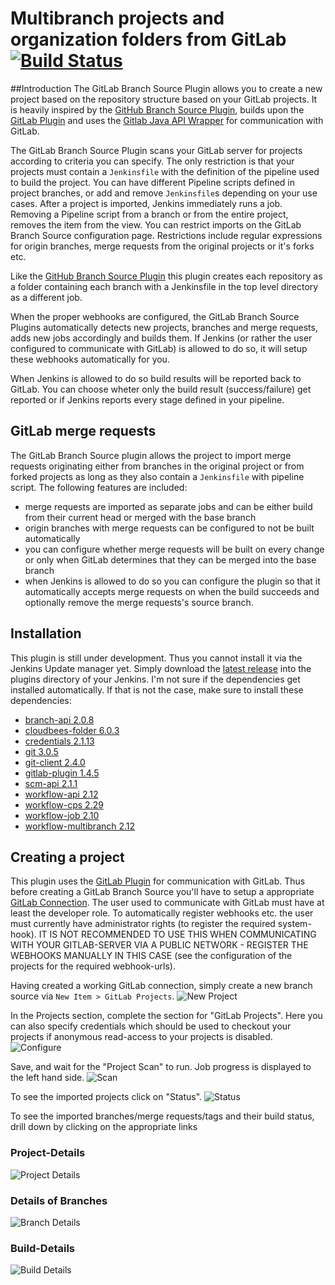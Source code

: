 # Multibranch projects and organization folders from GitLab [![Build Status](https://travis-ci.org/Argelbargel/gitlab-branch-source-plugin.svg?branch=master)](https://travis-ci.org/Argelbargel/gitlab-branch-source-plugin)

##Introduction
The GitLab Branch Source Plugin allows you to create a new project based on the repository structure based on your GitLab
 projects. It is heavily inspired by the [GitHub Branch Source Plugin](https://wiki.jenkins-ci.org/display/JENKINS/GitHub+Branch+Source+Plugin),
  builds upon the [GitLab Plugin](https://wiki.jenkins-ci.org/display/JENKINS/GitLab+Plugin) and uses the
 [Gitlab Java API Wrapper](https://github.com/timols/java-gitlab-api) for communication with GitLab.

The GitLab Branch Source Plugin scans your GitLab server for projects according to criteria you can specify. 
The only restriction is that your projects must contain a `Jenkinsfile` with the definition of the pipeline used to
build the project. You can have different Pipeline scripts defined in project branches, or add and remove `Jenkinsfile`s 
depending on your use cases. After a project is imported, Jenkins immediately runs a job.
Removing a Pipeline script from a branch or from the entire project, removes the item from the view. 
You can restrict imports on the GitLab Branch Source configuration page. Restrictions include regular expressions for 
origin branches, merge requests from the original projects or it's forks etc.

Like the [GitHub Branch Source Plugin](https://wiki.jenkins-ci.org/display/JENKINS/GitHub+Branch+Source+Plugin) this plugin
creates each repository as a folder containing each branch with a Jenkinsfile in the top level directory as a different 
job.

When the proper webhooks are configured, the GitLab Branch Source Plugins automatically detects new projects, branches and
merge requests, adds new jobs accordingly and builds them. If Jenkins (or rather the user configured to communicate with
GitLab) is allowed to do so, it will setup these webhooks automatically for you.

When Jenkins is allowed to do so build results will be reported
back to GitLab. You can choose wheter only the build result (success/failure) get reported or if Jenkins reports every 
stage defined in your pipeline.

## GitLab merge requests
The GitLab Branch Source plugin allows the project to import merge requests originating either from branches in the original
project or from forked projects as long as they also contain a `Jenkinsfile` with pipeline script. The following features
are included:

- merge requests are imported as separate jobs and can be either build from their current head or merged with the base branch
- origin branches with merge requests can be configured to not be built automatically
- you can configure whether merge requests will be built on every change or only when GitLab determines that they can be merged into the base branch
- when Jenkins is allowed to do so you can configure the plugin so that it automatically accepts merge requests on when
 the build succeeds and optionally remove the merge requests's source branch.

## Installation
This plugin is still under development. Thus you cannot install it via the Jenkins Update manager yet. Simply download the
[latest release](https://github.com/Argelbargel/gitlab-branch-source-plugin/releases) into the plugins directory of your
Jenkins. I'm not sure if the dependencies get installed automatically. If that is not the case, make sure to install these
dependencies:
- [branch-api 2.0.8](https://wiki.jenkins-ci.org/display/JENKINS/Branch+API+Plugin)
- [cloudbees-folder 6.0.3](https://wiki.jenkins-ci.org/display/JENKINS/CloudBees+Folders+Plugin)
- [credentials 2.1.13](https://wiki.jenkins-ci.org/display/JENKINS/Credentials+Plugin)
- [git 3.0.5](https://wiki.jenkins-ci.org/display/JENKINS/Git+Plugin)
- [git-client 2.4.0](https://wiki.jenkins-ci.org/display/JENKINS/Git+Client+Plugin)
- [gitlab-plugin 1.4.5](https://wiki.jenkins-ci.org/display/JENKINS/Gitlab+Plugin)
- [scm-api 2.1.1](https://wiki.jenkins-ci.org/display/JENKINS/SCM+API+Plugin)
- [workflow-api 2.12](https://wiki.jenkins-ci.org/display/JENKINS/Pipeline+API+Plugin) 
- [workflow-cps 2.29](https://wiki.jenkins-ci.org/display/JENKINS/Pipeline+Groovy+Plugin) 
- [workflow-job 2.10](https://wiki.jenkins-ci.org/display/JENKINS/Pipeline+Job+Plugin) 
- [workflow-multibranch 2.12](https://wiki.jenkins-ci.org/display/JENKINS/Pipeline+Multibranch+Plugin) 


## Creating a project
This plugin uses the [GitLab Plugin](https://wiki.jenkins-ci.org/display/JENKINS/GitLab+Plugin)
for communication with GitLab. Thus before creating a GitLab Branch Source you'll have to setup a appropriate [GitLab
Connection](https://github.com/jenkinsci/gitlab-plugin#configuring-access-to-gitlab). The user used to communicate with
 GitLab must have at least the developer role. To automatically register webhooks etc. the user must currently have 
 administrator rights (to register the required system-hook). IT IS NOT RECOMMENDED TO USE THIS WHEN COMMUNICATING WITH
 YOUR GITLAB-SERVER VIA A PUBLIC NETWORK - REGISTER THE WEBHOOKS MANUALLY IN THIS CASE (see the configuration of the 
 projects for the required webhook-urls).
 
Having created a working GitLab connection, simply create a new branch source via `New Item > GitLab Projects`.
 ![New Project](./docs/New-Item.png)
 
In the Projects section, complete the section for "GitLab Projects". Here you can also specify credentials which should
 be used to checkout your projects if anonymous read-access to your projects is disabled.
![Configure](./docs/Configure.png)

Save, and wait for the "Project Scan" to run. Job progress is displayed to the left hand side.
![Scan](./docs/Scan.png)

To see the imported projects click on "Status".
![Status](./docs/Status.png)

To see the imported branches/merge requests/tags and their build status, drill down by clicking on the appropriate links

### Project-Details
![Project Details](./docs/Project-Details.png)

### Details of Branches
![Branch Details](./docs/Branch-Details.png)

### Build-Details
![Build Details](./docs/Build-Details.png)
